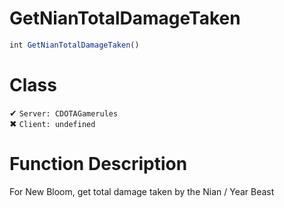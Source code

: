 # GetNianTotalDamageTaken
```js	
int GetNianTotalDamageTaken()
```
# Class
✔ `Server: CDOTAGamerules`  
✖ `Client: undefined`  

# Function Description
For New Bloom, get total damage taken by the Nian / Year Beast
